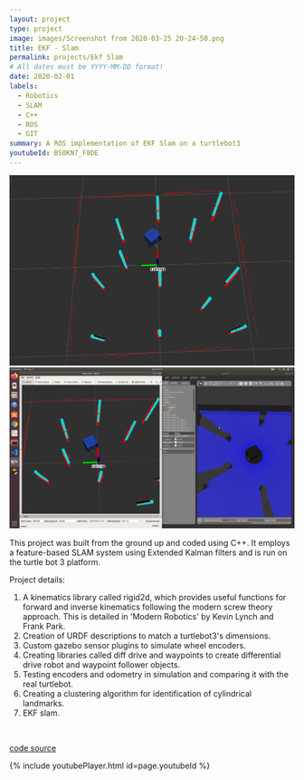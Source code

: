 ```yaml
---
layout: project
type: project
image: images/Screenshot from 2020-03-25 20-24-50.png
title: EKF - Slam
permalink: projects/Ekf Slam 
# All dates must be YYYY-MM-DD format!
date: 2020-02-01
labels:
  - Robotics
  - SLAM
  - C++
  - ROS
  - GIT
summary: A ROS implementation of EKF Slam on a turtlebot3 
youtubeId: BS0KN7_F8DE
---
```


<div>
  <img class="ui image" src="../images/Screenshot from 2020-03-25 20-24-50.png">
  <img class="ui image" src="../images/Screenshot 2020-03-25 20 12 33.png">
</div>

This project was built from the ground up and coded using C++. It employs a feature-based SLAM system using Extended Kalman filters and is run on the turtle bot 3 platform.

Project details:
1) A kinematics library called rigid2d, which provides useful functions for forward and inverse kinematics following the modern screw theory approach. This is detailed in 'Modern Robotics' by Kevin Lynch and Frank Park. </br>
2) Creation of URDF descriptions to match a turtlebot3's dimensions. </br>
3) Custom gazebo sensor plugins to simulate wheel encoders. </br>
4) Creating libraries called diff drive and waypoints to create differential drive robot and waypoint follower objects. </br>
5) Testing encoders and odometry in simulation and comparing it with the real turtlebot. </br>
6) Creating a clustering algorithm for identification of cylindrical landmarks. </br>
7) EKF slam.

</br>

<a href= "https://github.com/vishwajeet-NU/slam_project"> ​code source </a>
 
{% include youtubePlayer.html id=page.youtubeId %}

